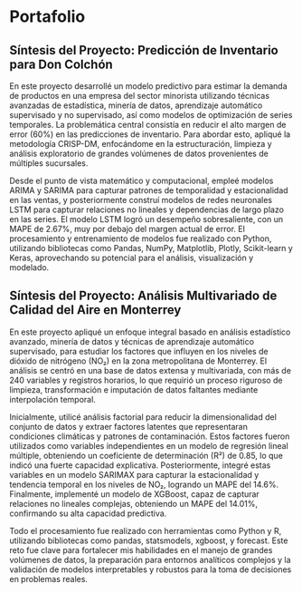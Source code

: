 # Portafolio
## Síntesis del Proyecto: Predicción de Inventario para Don Colchón
En este proyecto desarrollé un modelo predictivo para estimar la demanda de productos en una empresa del sector minorista utilizando técnicas avanzadas de estadística, minería de datos, aprendizaje automático supervisado y no supervisado, así como modelos de optimización de series temporales. La problemática central consistía en reducir el alto margen de error (60%) en las predicciones de inventario. Para abordar esto, apliqué la metodología CRISP-DM, enfocándome en la estructuración, limpieza y análisis exploratorio de grandes volúmenes de datos provenientes de múltiples sucursales.

Desde el punto de vista matemático y computacional, empleé modelos ARIMA y SARIMA para capturar patrones de temporalidad y estacionalidad en las ventas, y posteriormente construí modelos de redes neuronales LSTM para capturar relaciones no lineales y dependencias de largo plazo en las series. El modelo LSTM logró un desempeño sobresaliente, con un MAPE de 2.67%, muy por debajo del margen actual de error. El procesamiento y entrenamiento de modelos fue realizado con Python, utilizando bibliotecas como Pandas, NumPy, Matplotlib, Plotly, Scikit-learn y Keras, aprovechando su potencial para el análisis, visualización y modelado.

## Síntesis del Proyecto: Análisis Multivariado de Calidad del Aire en Monterrey
En este proyecto apliqué un enfoque integral basado en análisis estadístico avanzado, minería de datos y técnicas de aprendizaje automático supervisado, para estudiar los factores que influyen en los niveles de dióxido de nitrógeno (NO₂) en la zona metropolitana de Monterrey. El análisis se centró en una base de datos extensa y multivariada, con más de 240 variables y registros horarios, lo que requirió un proceso riguroso de limpieza, transformación e imputación de datos faltantes mediante interpolación temporal.

Inicialmente, utilicé análisis factorial para reducir la dimensionalidad del conjunto de datos y extraer factores latentes que representaran condiciones climáticas y patrones de contaminación. Estos factores fueron utilizados como variables independientes en un modelo de regresión lineal múltiple, obteniendo un coeficiente de determinación (R²) de 0.85, lo que indicó una fuerte capacidad explicativa. Posteriormente, integré estas variables en un modelo SARIMAX para capturar la estacionalidad y tendencia temporal en los niveles de NO₂, logrando un MAPE del 14.6%. Finalmente, implementé un modelo de XGBoost, capaz de capturar relaciones no lineales complejas, obteniendo un MAPE del 14.01%, confirmando su alta capacidad predictiva.

Todo el procesamiento fue realizado con herramientas como Python y R, utilizando bibliotecas como pandas, statsmodels, xgboost, y forecast. Este reto fue clave para fortalecer mis habilidades en el manejo de grandes volúmenes de datos, la preparación para entornos analíticos complejos y la validación de modelos interpretables y robustos para la toma de decisiones en problemas reales.

